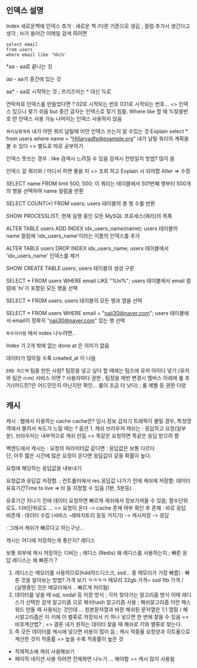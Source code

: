 ## 인덱스 설명

Index 새로운책에 인덱스 추가 : 새로운 책 /다른 기준으로 생김 ; 컬럼 추가시 생긴다고 생각
; hi가 들어간 이메일 검색 하려면

```
select email
from users
where email like '%hi%'
```

\*aa - aa로 끝나는 것

_aa_ - aa가 중간에 있는 것

aa* - aa로 시작하는 것
; 프리즈마는 * 대신 %로

연락처로 인덱스를 만들었다면 ? 02로 시작되는 번호 031로 시작되는 번호… => 인덱스 있으니 찾기 쉬움 but 중간 글자는 인덱스로 찾기 힘듦.
Where like 할 때 %찾을번호 만 인덱스 사용 가능 나머지는 인덱스 사용하지 않음

`쿼리실행계획`
내가 어떤 쿼리 날릴때 어떤 인덱스 쓰는지 알 수있는 것
Explain select \* from users where name = “Hillaryadfs@example.org”
내가 날릴 쿼리의 계획을 볼 수 있다 => 별도로 따로 공부하기

인덱스 못쓰는 경우 : like 검색시 느려질 수 있음
검색시 전방일치 방법? 많이 씀

인덱스 걸 쿼리와 / 어디서 하면 좋을 지
=> 조회 하고 Explain 시 되야함
Alter => 수정

SELECT name FROM limit 500, 500;
이 쿼리는 테이블에서 501번째 행부터 500개의 행을 선택하여 name 컬럼을 반환

SELECT COUNT(\*) FROM users;
users 테이블의 총 행 수를 반환

SHOW PROCESSLIST;
현재 실행 중인 모든 MySQL 프로세스(쿼리)의 목록

ALTER TABLE users ADD INDEX idx_users_name(name);
users 테이블의 name 컬럼에 'idx_users_name'이라는 이름의 인덱스를 추가

ALTER TABLE users DROP INDEX idx_users_name;
users 테이블에서 'idx_users_name' 인덱스를 제거

SHOW CREATE TABLE users;
users 테이블의 생성 구문

SELECT \* FROM users WHERE email LIKE "%hi%";
users 테이블에서 email 컬럼에 'hi'가 포함된 모든 행을 선택

SELECT \* FROM users;
users 테이블의 모든 행과 열을 선택

SELECT \* FROM users WHERE email = "naji30@naver.com";
users 테이블에서 email이 정확히 "naji30@naver.com" 있는 행 선택

`투두아이템`
에서 index 나누려면..

Index 가 2개 밖에 없는 done at 은 의미가 없음

데이터가 많아질 수록 created_at 이 나음

`ERD 피드백`
팀을 만든 사람? 팀장을 넣고 싶다 할 때에는 팀즈에 유저 아이디 넣기 (유저와 팀은 n:m)
서비스 라면 ? 사용자마다 권한 , 팀장을 매번 변경시 멤버스 아래에 롤 추가/(어드민?은 어드민인지 아닌지만 확인… 롤이 조금 더 낫다) ; 롤 레벨 등 권한 다양

## 캐시

캐시
: 웹에서 이용하는 cache
cache란? 임시 정보
갑자기 트래픽이 몰릴 경우, 특정영역에서 몰려서 속도가 느릴 때는 ?
옵션 1. 캐쉬
브라우저 캐쉬는 : 응답하고 요청(일부분). 브라우저는 내부적으로 캐쉬 만듬 => 똑같은 요청하면 똑같은 응답 받으려 함

벡앤드에서 캐시는 : 요청의 파라미터값 같다면 : 응답값은 보통 다르다  
단, 아주 짧은 시간에 많은 요청이 온다면 응답값이 같을 확률이 높다.

요청에 해당하는 응답값을 내보내기

요청값과 응답값 저장함.
; 컨트롤러에서 res 응답값 나가기 전에 캐쉬에 저장함: 데이터 유효기간Time to live => til 을 지정할 수 있음 (1분, 5분등)

유효기간 지나기 전에 데이터 요청하면 빠르게 캐쉬에서 정보가져올 수 있음; 함수단위로도. 디비단위로도 … => 요청이 온다 -> cache 존재 여부 확인 후
존재 : 바로 응답
비존재 : 데이터 수집 (서비스 -레파지토리 등등 거치기) -> 캐시저장 -> 응답

: 그래서 캐쉬가 빠르다고 하는구낭…

캐시는 어디에 저장하는게 좋은지? 레디스

보통 외부에 캐시 저장하는 디비는 ; 레디스 (Redis)
왜 레디스를 사용하는지 ; 빠른 응답
레디스는 왜 빠른가 ?

1. 레디스는 메모리를 사용하므로(hdd하드디스크, ssd… 중 메모리가 가장 빠름) : 빠른 것을 알아보는 방법? 가격 보기 ㅋㅋㅋㅋ 메모리 32gb 가격= ssd 1tb 가격 / (실행중인 것은 메모리에서 .. 빠르게 처리됨)
2. 데이터를 넣을 때 sql, nodal 등 저장 방식 ; 각자 찾아가는 알고리즘 방식 이때 레디스가 선택한 검색 알고리즘 으로 해쉬hash 알고리즘 사용 ; 해쉬알고리즘 이란 패스워드 만들 때 사용되는 것인데 … 원본문자열과 바뀐 해쉬된 문자열은 1:1 맵핑 / 해시알고리즘은 이 키에 이 벨류로 저장되서 키 하나 넣으면 한 번에 찾을 수 있음 => 비호계산법? ; => 결론 내가 원하는 데이터 찾을 때 해쉬로 키와 벨류로 찾는다.
3. 즉 모든 데이터를 캐시에 넣으면 비용이 많이 듬 ; 캐시 적중율
   요청양과 히트율으로 계산한 것이 적중률 => 높을 수록 적중률이 높은 것

- 적재적소에 캐쉬 사용해보기
- 페이직 네이션 사용 하려면 전체화면 나누기 … 해야함 => 캐시 많이 사용됨
